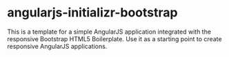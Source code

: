 angularjs-initializr-bootstrap
==============================

This is a template for a simple AngularJS application integrated with the responsive Bootstrap HTML5 Boilerplate.
Use it as a starting point to create responsive AngularJS applications.
